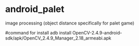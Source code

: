 # android_palet
image processing (object distance specifically for palet game)

#command for install 
adb install OpenCV-2.4.9-android-sdk/apk/OpenCV_2.4.9_Manager_2.18_armeabi.apk